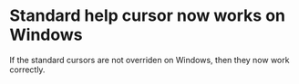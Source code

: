 # Standard help cursor now works on Windows

If the standard cursors are not overriden on Windows, then they now
work correctly.

